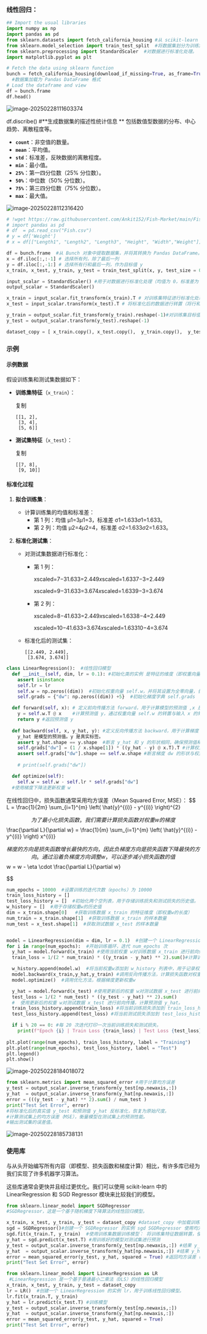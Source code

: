 ### 线性回归：

```python
## Import the usual libraries
import numpy as np
import pandas as pd
from sklearn.datasets import fetch_california_housing #从 scikit-learn 中加载加州房价数据集。
from sklearn.model_selection import train_test_split  #将数据集划分为训练集和测试集。
from sklearn.preprocessing import StandardScaler  #对数据进行标准化处理。
import matplotlib.pyplot as plt
```



```python
# Fetch the data using sklearn function
bunch = fetch_california_housing(download_if_missing=True, as_frame=True)
  #数据集加载为 Pandas DataFrame 格式
# Load the dataframe and view
df = bunch.frame
df.head()
```

![image-20250228111603374](C:\Users\AmTo2\AppData\Roaming\Typora\typora-user-images\image-20250228111603374.png)

df.discribe()  #**生成数据集的描述性统计信息 ** 包括数值型数据的分布、中心趋势、离散程度等。

- **`count`**：非空值的数量。
- **`mean`**：平均值。
- **`std`**：标准差，反映数据的离散程度。
- **`min`**：最小值。
- **`25%`**：第一四分位数（25% 分位数）。
- **`50%`**：中位数（50% 分位数）。
- **`75%`**：第三四分位数（75% 分位数）。
- **`max`**：最大值。

![image-20250228112316420](C:\Users\AmTo2\AppData\Roaming\Typora\typora-user-images\image-20250228112316420.png)

```python
# !wget https://raw.githubusercontent.com/Ankit152/Fish-Market/main/Fish.csv
# import pandas as pd
# df  = pd.read_csv("Fish.csv")
# y = df['Weight']
# x = df[["Length1", "Length2", "Length3", "Height", "Width","Weight"]]

df = bunch.frame  #从 Bunch 对象中提取数据集，并将其转换为 Pandas DataFrame。
x = df.iloc[:,:-1] # 选择所有列，除了最后一列
y = df.iloc[:,-1:] # 选择所有行和最后一列，作为目标值 y
x_train, x_test, y_train, y_test = train_test_split(x, y, test_size = 0.33, random_state = 1)   #将数据集划分为训练集和测试集

input_scalar = StandardScaler() #用于对数据进行标准化处理（均值为 0，标准差为 1）
output_scalar = StandardScaler()

x_train = input_scalar.fit_transform(x_train).T # 对训练集特征进行标准化处理a
x_test = input_scalar.transform(x_test).T # 将标准化后的数据进行转置（将行和列互换） values of train data  。通过标准化，可以确保测试集和训练集的数据分布一致

y_train = output_scalar.fit_transform(y_train).reshape(-1)#对训练集目标值进行标准化处理。将目标值转换为一维数组
y_test = output_scalar.transform(y_test).reshape(-1)

dataset_copy = [ x_train.copy(), x_test.copy(),  y_train.copy(),  y_test.copy()] #创建数据的副本  dataset_copy：存储标准化后的训练集和测试集的副本。
```

### **示例**

#### **示例数据**

假设训练集和测试集数据如下：

- **训练集特征**（`x_train`）：

  复制

  ```
  [[1, 2],
   [3, 4],
   [5, 6]]
  ```

- **测试集特征**（`x_test`）：

  复制

  ```
  [[7, 8],
   [9, 10]]
  ```

#### **标准化过程**

1. **拟合训练集**：

   - 计算训练集的均值和标准差：
     - 第 1 列：均值 μ1=3*μ*1=3，标准差 σ1=1.633*σ*1=1.633。
     - 第 2 列：均值 μ2=4*μ*2=4，标准差 σ2=1.633*σ*2=1.633。

2. **标准化测试集**：

   - 对测试集数据进行标准化：

     - 第 1 列：

       xscaled=7−31.633=2.449*x*scaled=1.6337−3=2.449

       xscaled=9−31.633=3.674*x*scaled=1.6339−3=3.674

     - 第 2 列：

       xscaled=8−41.633=2.449*x*scaled=1.6338−4=2.449

       xscaled=10−41.633=3.674*x*scaled=1.63310−4=3.674

   - 标准化后的测试集：

     ```
     [[2.449, 2.449],
      [3.674, 3.674]]
     ```

     

```python
class LinearRegression():  #线性回归模型
  def __init__(self, dim, lr = 0.1): #初始化类的实例 是特征的维度（即权重向量的长度） lr 是学习率（learning rate），默认值为 0.1
    assert isinstance
    self.lr = lr   
    self.w = np.zeros((dim))  #初始化权重向量 self.w，并将其设置为全零向量，长度为 dim
    self.grads = {"dw": np.zeros((dim)) +5}  #初始化梯度字典 self.grads

  def forward(self, x): # 定义前向传播方法 forward，用于计算模型的预测值 ,x 是输入数据，通常是一个特征向量或矩阵
    y = self.w.T @ x    #计算预测值 y，通过权重向量 self.w 的转置与输入 x 的矩阵乘法得到。
    return y #返回预测值 y
  
  def backward(self, x, y_hat, y): #定义反向传播方法 backward，用于计算梯度
    y_hat 是模型的预测值。y 是真实标签。
    assert y_hat.shape == y.shape  #断言 y_hat 和 y 的形状相同，确保预测值和真实标签的维度一致。
    self.grads["dw"] = (1 / x.shape[1]) * ((y_hat - y) @ x.T).T #计算权重 w 的梯度 dw
    assert self.grads["dw"].shape == self.w.shape #断言梯度 dw 的形状与权重 w 的形状相同，确保梯度计算正确。
    
    # print(self.grads["dw"])

  def optimize(self):
    self.w = self.w - self.lr * self.grads["dw"]
  #使用梯度下降法更新权重 w
```



在线性回归中，损失函数通常采用均方误差（Mean Squared Error, MSE）：
$$
L = \frac{1}{2m} \sum_{i=1}^{m} \left( \hat{y}^{(i)} - y^{(i)} \right)^{2}
$$
为了最小化损失函数，我们需要计算损失函数对权重 w的梯度
$$
\frac{\partial L}{\partial w} = \frac{1}{m} \sum_{i=1}^{m} \left( \hat{y}^{(i)} - y^{(i)} \right) x^{(i)}
$$
梯度的方向是损失函数增长最快的方向，因此负梯度方向是损失函数下降最快的方向。通过沿着负梯度方向调整 w，可以逐步减小损失函数的值
$$
w = w - \eta \cdot \frac{\partial L}{\partial w}
$$

```python
num_epochs = 10000  #设置训练的迭代次数（epochs）为 10000
train_loss_history = []
test_loss_history = []  #初始化两个空列表，用于存储训练损失和测试损失的历史值。
w_history = []  #用于存储权重w的历史值
dim = x_train.shape[0]   #获取训练数据 x_train 的特征维度（即权重w的长度）
num_train = x_train.shape[1]  #获取训练数据 x_train 的样本数量
num_test = x_test.shape[1]  #获取测试数据 x_test 的样本数量


model = LinearRegression(dim = dim, lr = 0.1)  #创建一个 LinearRegression 模型的实例，设置特征维度为 dim，学习率为 0.1
for i in range(num_epochs):  #开始训练循环，迭代 num_epochs 次
  y_hat = model.forward(x_train) #使用当前权重 w对训练数据 x_train 进行前向传播，计算预测值 y_hat
  train_loss = 1/(2 * num_train) * ((y_train - y_hat) ** 2).sum()#计算训练损失（均方误差）

  w_history.append(model.w)  #将当前权重w添加到 w_history 列表中，用于记录权重的变化。
  model.backward(x_train,y_hat,y_train) #调用反向传播方法，计算损失函数对权重 w的梯度。
  model.optimize()  #调用优化方法，根据梯度更新权重w

  y_hat = model.forward(x_test) #使用更新后的权重 w对测试数据 x_test 进行前向传播，计算预测值 y_hat
  test_loss = 1/(2 * num_test) * ((y_test - y_hat) ** 2).sum()
  #  使用更新后的权重 w对测试数据 x_test 进行前向传播，计算预测值 y_hat。
  train_loss_history.append(train_loss) #将当前训练损失添加到 train_loss_history 列表中。
  test_loss_history.append(test_loss) #将当前测试损失添加到 test_loss_history 列表中。

  if i % 20 == 0: #每 20 次迭代打印一次当前训练损失和测试损失。
    print(f"Epoch {i} | Train Loss {train_loss} | Test Loss {test_loss}")
    
plt.plot(range(num_epochs), train_loss_history, label = "Training")
plt.plot(range(num_epochs), test_loss_history, label = "Test")
plt.legend()
plt.show()
```

![image-20250228184018072](C:\Users\AmTo2\AppData\Roaming\Typora\typora-user-images\image-20250228184018072.png)





```python
from sklearn.metrics import mean_squared_error #用于计算均方误差
y_test = output_scalar.inverse_transform(y_test[np.newaxis,:])
y_hat  = output_scalar.inverse_transform(y_hat[np.newaxis,:])
error = (((y_test - y_hat) ** 2).sum() / num_test )
print("Test Set Error", error)
#将标准化后的真实值 y_test 和预测值 y_hat 反标准化，恢复为原始尺度。
#计算测试集上的均方误差（MSE），衡量模型在测试集上的预测性能。
#输出测试集的误差值。


```

![image-20250228185738131](C:\Users\AmTo2\AppData\Roaming\Typora\typora-user-images\image-20250228185738131.png)

### 使用库

与从头开始编写所有内容（即模型、损失函数和梯度计算）相比，有许多库已经为我们实现了许多机器学习算法。

这些库通常会更快并且经过更优化。我们可以使用 scikit-learn 中的 LinearRegression 和 SGD Regressor 模块来比较我们的模型。

```python
from sklearn.linear_model import SGDRegressor
#SGDRegressor，这是一个基于随机梯度下降算法的线性回归模型。

x_train, x_test, y_train, y_test = dataset_copy #dataset_copy 中加载训练集和测试集：
sgd = SGDRegressor()#创建一个 SGDRegressor 的实例 sgd SGDRegressor 使用均方误差（MSE）作为损失函数，并通过随机梯度下降法优化模型参数。
sgd.fit(x_train.T, y_train)  #使用训练集数据训练模型： 将训练集特征数据转置，使其形状符合 SGDRegressor 的输入要求（样本数量在第一个维度，特征数量在第二个维度
y_hat = sgd.predict(x_test.T) #用训练好的模型对测试集进行预测
y_test = output_scalar.inverse_transform(y_test[np.newaxis,:]) #结果 y_test 是反标准化后的真实值
y_hat  = output_scalar.inverse_transform(y_hat[np.newaxis,:]) #结果 y_hat 是反标准化后的预测值
error = mean_squared_error(y_test, y_hat, squared = True) #返回均方误差（MSE）
print("Test Set Error", error)
```



```python
from sklearn.linear_model import LinearRegression as LR 
 #LinearRegression 是一个基于普通最小二乘法（OLS）的线性回归模型
x_train, x_test, y_train, y_test = dataset_copy
lr = LR()  #创建一个 LinearRegression 的实例 lr，用于训练线性回归模型。
lr.fit(x_train.T, y_train)
y_hat = lr.predict(x_test.T) #训练模型
y_test = output_scalar.inverse_transform(y_test[np.newaxis,:])
y_hat  = output_scalar.inverse_transform(y_hat[np.newaxis,:])
error = mean_squared_error(y_test, y_hat, squared = True)
print("Test Set Error", error)
```

